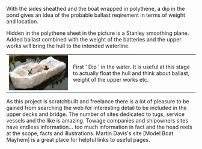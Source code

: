 With the sides sheathed and the boat wrapped in polythene, a dip in the pond gives an idea of the probable ballast reqirement in terms of weight and location.

Hidden in the polythene sheet in the picture is a Stanley smoothing plane.
Added ballast combined with the weight of the batteries and the upper works will bring the hull to the intended waterline.

<div align="center" class="image-table">
	<table>
		<tr>
			<td class="col2">
				<img src="/assets/jmm/shrinkwrappedpondtest.jpg">
			</td>
			<td class="col2">
				<p>First ' Dip ' in the water. It is useful at this stage to actually float the hull and think about ballast, weight of the upper works etc.</p>
			</td>
		</tr>
	</table>
</div>

As this project is scratchbuilt and freelance there is a lot of pleasure to be gained from searching the web for interesting detail to be included in the upper decks and bridge.
The number of sites dedicated to tugs, service vessels and the like is amazing.
Towage companies and shipowners sites have endless information... too much information in fact and the head reels at the scope, facts and illustrations.
Martin Davis's site [Model Boat Mayhem] is a great place for helpful links to useful pages.